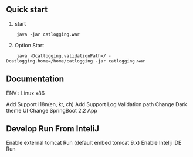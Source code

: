 ## Quick start
1. start
```
    java -jar catlogging.war
```

2. Option Start
```
    java -Dcatlogging.validationPath=/ -Dcatlogging.home=/home/catlogging -jar catlogging.war
``` 

## Documentation

ENV : Linux x86

Add Support i18n(en, kr, ch)
Add Support Log Validation path
Change Dark theme UI
Change SpringBoot 2.2 App

## Develop Run From InteliJ

Enable external tomcat Run (default embed tomcat 9.x)
Enable Intelij IDE Run